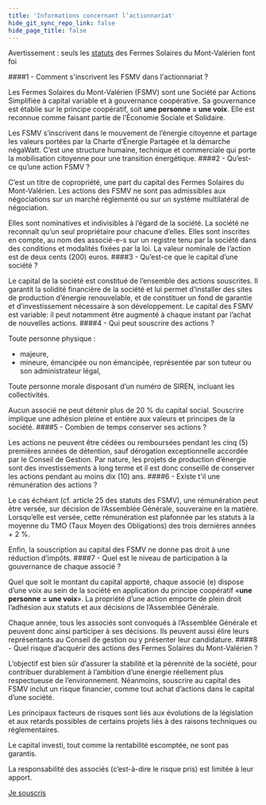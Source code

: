 ```yaml
---
title: 'Informations concernant l’actionnariat'
hide_git_sync_repo_link: false
hide_page_title: false
---
```


Avertissement : seuls les [statuts](https://www.google.com/url?q=https%3A%2F%2Fdrive.google.com%2Ffile%2Fd%2F1Wm-hCciqrirz9Dr5PCAuVlpkT0VyI1YP%2Fview%3Fusp%3Dsharing&sa=D&ust=1595158470555000&usg=AFQjCNHFzhPONnIAwDtlt12XGmzB6PtqmQ) des Fermes Solaires du Mont-Valérien font foi

####1 - Comment s'inscrivent les FSMV dans l'actionnariat ?

Les Fermes Solaires du Mont-Valérien (FSMV) sont une Société par Actions Simplifiée à capital variable et à gouvernance coopérative. Sa gouvernance est établie sur le principe coopératif, soit **une personne = une voix**. Elle est reconnue comme faisant partie de l’Économie Sociale et Solidaire.

Les FSMV s’inscrivent dans le mouvement de l’énergie citoyenne et partage les valeurs portées par la Charte d’Énergie Partagée et la démarche négaWatt. C’est une structure humaine, technique et commerciale qui porte la mobilisation citoyenne pour une transition énergétique.
####2 - Qu’est-ce qu’une action FSMV ?

C’est un titre de copropriété, une part du capital des Fermes Solaires du Mont-Valérien. Les actions des FSMV ne sont pas admissibles aux négociations sur un marché réglementé ou sur un système multilatéral de négociation.

Elles sont nominatives et indivisibles à l’égard de la société. La société ne reconnaît qu’un seul propriétaire pour chacune d’elles. Elles sont inscrites en compte, au nom des associé-e-s sur un registre tenu par la société dans des conditions et modalités fixées par la loi. La valeur nominale de l’action est de deux cents (200) euros.
####3 - Qu’est-ce que le capital d’une société ?

Le capital de la société est constitué de l’ensemble des actions souscrites. Il garantit la solidité financière de la société et lui permet d’installer des sites de production d’énergie renouvelable, et de constituer un fond de garantie et d’investissement nécessaire à son développement. Le capital des FSMV est variable: il peut notamment être augmenté à chaque instant par l’achat de nouvelles actions.
####4 - Qui peut souscrire des actions ?

Toute personne physique :

- majeure,
- mineure, émancipée ou non émancipée, représentée par son tuteur ou son administrateur légal,

Toute personne morale disposant d’un numéro de SIREN, incluant les collectivités.

Aucun associé ne peut détenir plus de 20 % du capital social. Souscrire implique une adhésion pleine et entière aux valeurs et principes de la société.
####5 - Combien de temps conserver ses actions ?

Les actions ne peuvent être cédées ou remboursées pendant les cinq (5) premières années de détention, sauf dérogation exceptionnelle accordée par le Conseil de Gestion. Par nature, les projets de production d’énergie sont des investissements à long terme et il est donc conseillé de conserver les actions pendant au moins dix (10) ans.
####6 - Existe t'il une rémunération des actions ?

Le cas échéant (cf. article 25 des statuts des FSMV), une rémunération peut être versée, sur décision de l’Assemblée Générale, souveraine en la matière. Lorsqu’elle est versée, cette rémunération est plafonnée par les statuts à la moyenne du TMO (Taux Moyen des Obligations) des trois dernières années + 2 %.

Enfin, la souscription au capital des FSMV ne donne pas droit à une réduction d’impôts.
####7 - Quel est le niveau de participation à la gouvernance de chaque associé ?

Quel que soit le montant du capital apporté, chaque associé (e) dispose d’une voix au sein de la société en application du principe coopératif «**une personne = une voix**». La propriété d’une action emporte de plein droit l’adhésion aux statuts et aux décisions de l’Assemblée Générale.

Chaque année, tous les associés sont convoqués à l’Assemblée Générale et peuvent donc ainsi participer à ses décisions. Ils peuvent aussi élire leurs représentants au Conseil de gestion ou y présenter leur candidature.
####8 - Quel risque d’acquérir des actions des Fermes Solaires du Mont-Valérien ?

L’objectif est bien sûr d’assurer la stabilité et la pérennité de la société, pour contribuer durablement à l’ambition d’une énergie réellement plus respectueuse de l’environnement. Néanmoins, souscrire au capital des FSMV inclut un risque financier, comme tout achat d’actions dans le capital d’une société.

Les principaux facteurs de risques sont liés aux évolutions de la législation et aux retards possibles de certains projets liés à des raisons techniques ou réglementaires.

Le capital investi, tout comme la rentabilité escomptée, ne sont pas garantis.

La responsabilité des associés (c’est-à-dire le risque pris) est limitée à leur apport.

[Je souscris](https://www.fsmv.fr/associe)